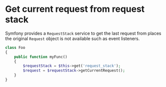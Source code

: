 # Get current request from request stack

Symfony provides a `RequestStack` service to get the last request from places the original `Request` object is not available such as event listeners.

```php
class Foo
{
    public function myFunc()
    {
        $requestStack = $this->get('request_stack');
        $request = $requestStack->getCurrentRequest();
    }
}
```